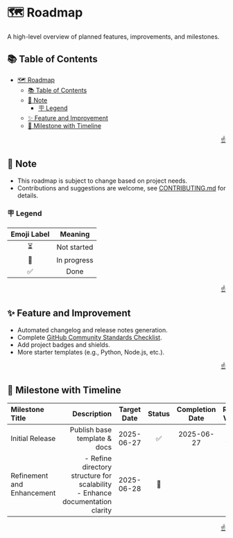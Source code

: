 <!-- markdownlint-disable MD033 MD041 -->

<a id="top"></a>

# 🗺️ Roadmap

A high-level overview of planned features, improvements, and milestones.

## 📚 Table of Contents

- [🗺️ Roadmap](#️-roadmap)
  - [📚 Table of Contents](#-table-of-contents)
  - [📝 Note](#-note)
    - [🪧 Legend](#-legend)
  - [✨ Feature and Improvement](#-feature-and-improvement)
  - [🎯 Milestone with Timeline](#-milestone-with-timeline)

<p align="right"><a href="#top">☝️</a></p>

## 📝 Note

- This roadmap is subject to change based on project needs.
- Contributions and suggestions are welcome, see [CONTRIBUTING.md](CONTRIBUTING.md) for details.

### 🪧 Legend

| **Emoji Label** | **Meaning** |
| :-------------: | :---------: |
|        ⏳        | Not started |
|        🔄        | In progress |
|        ✅        |    Done     |

<p align="right"><a href="#top">☝️</a></p>

## ✨ Feature and Improvement

- Automated changelog and release notes generation.
- Complete [GitHub Community Standards Checklist](https://github.com/imfsiddiqui/brepo/community).
- Add project badges and shields.
- More starter templates (e.g., Python, Node.js, etc.).

<p align="right"><a href="#top">☝️</a></p>

## 🎯 Milestone with Timeline

| **Milestone Title**        |                                                                 **Description** | **Target Date** | **Status** | **Completion Date** |                        **Release Version**                         |
| :------------------------- | ------------------------------------------------------------------------------: | :-------------: | :--------: | :-----------------: | :----------------------------------------------------------------: |
| Initial Release            |                                                    Publish base template & docs |   2025-06-27    |     ✅      |     2025-06-27      | [v0.0.0](https://github.com/imfsiddiqui/brepo/releases/tag/v0.0.0) |
| Refinement and Enhancement | - Refine directory structure for scalability<br>- Enhance documentation clarity |   2025-06-28    |     🔄      |                     |                                                                    |

<p align="right"><a href="#top">☝️</a></p>
